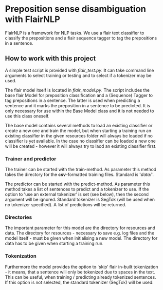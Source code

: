 # Preposition sense disambiguation with FlairNLP

FlairNLP is a framework for NLP tasks. We use a flair text classifier to classify the prepositions and a flair sequence tagger to tag the prepositions in a sentence.

## How to work with this project

A simple test script is provided with _flair\_test.py_. It can take command line arguments to select training or testing and to select if a tokenizer may be used.

The flair model itself is located in _flair\_model.py_. The script includes the base flair Model for preposition classification and a (Sequence) Tagger to tag prepositions in a sentence. The latter is used when predicting a sentence and it marks the preposition in a sentence to be predicted. It is only necessary for use within the Base Model class and it is not needed to use this class oneself.

The base model contains several methods to load an existing classifier or create a new one and train the model, but when starting a training run an existing classifier in the given resources folder will always be loaded if no classifier is yet available. In the case no classifier can be loaded a new one will be created - however it will always try to laod an existing classifier first.

### Trainer and predictor

The trainer can be started with the train-method. As parameter this method takes the directory for the **csv**-formatted training files. Standard is '_data/_'.

The predictor can be started with the predict-method. As parameter this method takes a list of sentences to predict and a tokenizer to use. If the option to 'use an external tokenizer' is set (see below), then the second argument will be ignored. Standard tokenizer is SegTok (will be used when no tokenizer specified). A list of predictions will be returned.

### Directories

The important parameter for this model are the directory for resources and data. The directory for resources - necessary to save e.g. log files and the model itself - must be given when initialising a new model. The directory for data has to be given when starting a training run.

### Tokenization

Furthermore the model provides the option to 'skip' flair in-built tokenization - it means, that a sentence will only be tokenized due to spaces in the text. This can be useful, when training / predicting already tokenized sentences. If this option is not selected, the standard tokenizer (SegTok) will be used.
